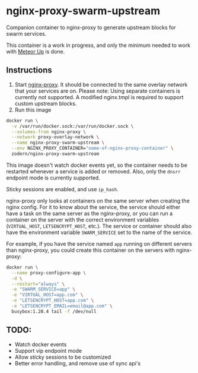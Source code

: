 # nginx-proxy-swarm-upstream

Companion container to nginx-proxy to generate upstream blocks for swarm services.

This container is a work in progress, and only the minimum needed to work with [Meteor Up](https://github.com/zodern/meteor-up) is done.

## Instructions

1. Start [nginx-proxy](https://github.com/jwilder/nginx-proxy). It should be connected to the same overlay network that your services are on. Please note: Using separate containers is currently not supported. A modified nginx.tmpl is required to support custom upstream blocks.
2. Run this image
```bash
docker run \
  -v /var/run/docker.sock:/var/run/docker.sock \
  --volumes-from nginx-proxy \
  --network proxy-overlay-network \
  --name nginx-proxy-swarm-upstream \
  --env NGINX_PROXY_CONTAINER="name-of-nginx-proxy-container" \
  zodern/nginx-proxy-swarm-upstream
```

This image doesn't watch docker events yet, so the container needs to be restarted whenever a service is added or removed. Also, only the `dnsrr` endpoint mode is currently supported.

Sticky sessions are enabled, and use `ip_hash`.

nginx-proxy only looks at containers on the same server when creating the nginx config. For it to know about the service, the service should either have a task on the same server as the nginx-proxy, or you can run a container on the server with the correct environment variables (`VIRTUAL_HOST`, `LETSENCRYPT_HOST`, etc.). The service or container should also have the environment variable `SWARM_SERVICE` set to the name of the service.

For example, if you have the service named `app` running on different servers than nginx-proxy, you could create this container on the servers with nginx-proxy:

```bash
docker run \
  --name proxy-configure-app \
  -d \
  --restart="always" \
  -e "SWARM_SERVICE=app" \
  -e "VIRTUAL_HOST=app.com" \
  -e "LETSENCRYPT_HOST=app.com" \
  -e "LETSENCRYPT_EMAIL=email@app.com" \
  busybox:1.28.4 tail -f /dev/null
```

## TODO:

- Watch docker events
- Support vip endpoint mode
- Allow sticky sessions to be customized
- Better error handling, and remove use of sync api's
